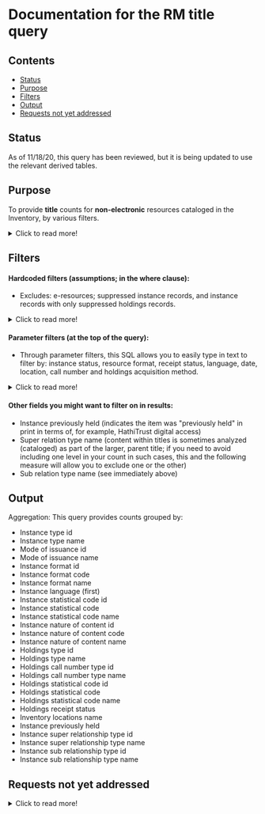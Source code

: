 # Documentation for the RM title query

## Contents
* [Status](https://github.com/LM-15/falltest/blob/main/README.md#status)
* [Purpose](https://github.com/LM-15/falltest/blob/main/README.md#purpose)
* [Filters](https://github.com/LM-15/falltest/blob/main/README.md#filters)
* [Output](https://github.com/LM-15/falltest/blob/main/README.md#output)
* [Requests not yet addressed](https://github.com/LM-15/falltest/blob/main/README.md#requests-not-yet-addressed) 


## Status
As of 11/18/20, this query has been reviewed, but it is being updated to use the relevant derived tables.

## Purpose
To provide **title** counts for **non-electronic** resources cataloged in the Inventory, by various filters.  

<details>
  <summary>Click to read more!</summary>
  
  * Provides unique title counts (i.e., only one count if more than one copy/subscription).  
  * Modify this query to suit your local needs. This query was built to include many of the measures commonly used to get overall title counts, such as those that record bibliographic format and library location information. Some parameter filters are available.  We also try to spell out which assumptions are made (some of which individual institutions may need to adjust), and requests not yet addressed. 
  * Queries to count e-resources (whether tracked through the ERM or the Inventory) are available separately. Each reporter must know where their institution’s various resources are tracked and should find the needed reports as appropriate, adding together counts if needed, and avoiding any duplication if possible.
  * Note that it is generally assumed that if you need a holdings count as of a certain date, you take it on that date; while you may be able to use processing dates to exclude resources newly added after a certain date, you cannot get back titles that were withdrawn or transferred.
  * Local and national definitions can be updated from year to year; be sure to review for needed changes.
  </details>
  
  ## Filters
  
  #### Hardcoded filters (assumptions; in the where clause):
* Excludes: e-resources; suppressed instance records, and instance records with only suppressed holdings records.  

<details>
  <summary>Click to read more!</summary>
  
  * Each instance has a holdings record.  Each holdings record has a permanent location.
  * Excludes suppressed instance records (instance discovery suppress value is “true”)
  * [When this field becomes available:] Excludes instance records that do not have at least one unsuppressed holdings record (all holdings discovery suppress values are “true”)
  * This query is intended to exclude e-resources. It excludes instance records with instance format names of “computer – online resource” or “ISNULL,”  and excludes instance records with holdings library names of “Online” or “ISNULL.” These values many need to be updated for your local needs.
  </details>
  
#### Parameter filters (at the top of the query):

* Through parameter filters, this SQL allows you to easily type in text to filter by: instance status, resource format, receipt status, language, date, location, call number and holdings acquisition method.  

<details>
  <summary>Click to read more!</summary>
  
  * Instance statuses:
    * Instance statuses name (you can use this parameter to include only those titles cataloged and made ready for use; for many institutions, this would be "cataloged" and "batchloaded"; note that if your institution sets an instance status of, e.g., "pda unpurchased" you can exclude unpurchased patron driven acquisitions items if needed) (query allows up to two selected simultaneously)
  * Resource format: (Reporters need to know how their institution's records format information locally; it may use one of more of these commonly used fields, but not all of them.)
    * Instance types name (e.g., text, video, computer dataset, etc.)  (query allows up to three selected simultaneously)
    * Instance formats name (e.g., video – videocassette, unmediated – sheet, microform – microfilm roll, etc.)  (query allows up to three selected simultaneously)
    * Instance nature of content terms (e.g., autobiography, journal, newspaper, research report, etc.)
    * Instance statistical code types name (e.g., ARL (Collection stats), DISC (Discovery); SERM (Serial management), etc.)
    * Instance statistical code name
    * Holdings statistical code name
    * Inventory modes of issuance name (e.g., serial, integrating resource, single unit, unspecified, etc.)
    * Holdings types name (e.g., physical, electronic, serial, multi-part monograph, etc.)
* Receipt status:
  * Holdings receipt status (e.g., not currently received)
* Language:
  * Languages (will include a value for each language used; if more than one language, the first is the primary language if there is one; use %% as wildcards; use, e.g., "%%eng%%" to get all titles that are fully or partially in english.)
* Date:
  * Cataloged date (allows you to specify start and end date)
* Location: (where housed) (institutions with a shared consortial database may need to filter with their institutional location information to verify ownership (i.e., presence of instance record alone not enough))
  * Holdings permanent location id (typically the lowest level in the location hierarchy -- the specific location within a library)
  * Holdings location name
  * Holdings campus name
  * Holdings institution name
* Call number:
  * Holdings call number types name (e.g., LC, NLM, Dewey Decimal, etc.)
  * Holdings call number (note that the call number field is a text string only (no breakouts); you may want to use truncation symbols as suggested in the filter to get at call number ranges)
* Holdings acquisition method (e.g., gift, deposit, membership, etc.)
  </details>
  
  #### Other fields you might want to filter on in results:
    * Instance previously held  (indicates the item was "previously held" in print in terms of, for example, HathiTrust digital access)
    * Super relation type name  (content within titles is sometimes analyzed (cataloged) as part of the larger, parent title; if you need to avoid including one level in your count in such cases, this and the following measure will allow you to exclude one or the other)
    * Sub relation type name (see immediately above)

## Output
Aggregation: This query provides counts grouped by:
* Instance type id
* Instance type name
* Mode of issuance id
* Mode of issuance name
* Instance format id
* Instance format code
* Instance format name
* Instance language (first)
* Instance statistical code id
* Instance statistical code
* Instance statistical code name
* Instance nature of content id
* Instance nature of content code
* Instance nature of content name
* Holdings type id
* Holdings type name
* Holdings call number type id
* Holdings call number type name
* Holdings statistical code id
* Holdings statistical code
* Holdings statistical code name
* Holdings receipt status
* Inventory locations name
* Instance previously held
* Instance super relationship type id
* Instance super relationship type name
* Instance sub relationship type id
* Instance sub relationship type name

## Requests not yet addressed
<details>
  <summary>Click to read more!</summary>
  
  See this page for additional information recorded by the Resource Management reporters: https://wiki.folio.org/x/OA8uAg 
  * Counting separately multiple formats cataloged on the same instance record (maybe by unique instances and unique holdings formats?)
  * Information tracked possibly through holdings records notes?: precious bindings, copy notes, dedications, inscriptions, left by decedents? Use a filter with truncation. Which measures each institution uses to track this information could differ.
  * When fields available?:
    * When the holdings discover suppress field becomes available, add it to the WHERE hardcoded filters and update comment.
    * country of publication (source record)
    * date of publication (At this point in time, we are not bringing in the instance dataofpublication because it is not in standardized form; institutions may want to consider bringing it in if they set up parsing options to suit their needs. Will likely add date one and date two data from the source record when available (MARC  008 (places 7-10 for date 1, and 11-14 for date 2)).
    * geographic area code (source record)
    * is open access (source record?)
    * withdrawn in timeframe (instance suppressed with status update date in timeframe?)
    * transferred within the institution in a time period
    * has retention requirements / is an obligatory copy (have retention policy field on holdings?)
    * is government document (how this will be addressed by institutions can vary greatly; statistical code, location, source record (not yet available; e.g., MARC 008, 086 for federal US/Canadian docs))
    * acquired as part of a project
    * identifying records for collections like CRL if in catalog, so can be excluded for national reporting
  </details>
